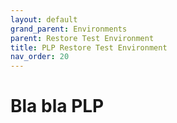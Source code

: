 ```yaml
---
layout: default
grand_parent: Environments
parent: Restore Test Environment
title: PLP Restore Test Environment
nav_order: 20
---
```


# Bla bla PLP
